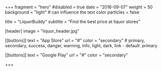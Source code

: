 +++
fragment = "hero"
#disabled = true
date = "2016-09-07"
weight = 50
background = "light" # can influence the text color
particles = false

title = "LiquorBuddy"
subtitle = "Find the best price at liquor stores"

[header]
  image = "liquor_header.jpg"

[[buttons]]
  text = "App Store"
  url = "#"
  color = "secondary" # primary, secondary, success, danger, warning, info, light, dark, link - default: primary

[[buttons]]
  text = "Google Play"
  url = "#"
  color = "secondary"

+++
